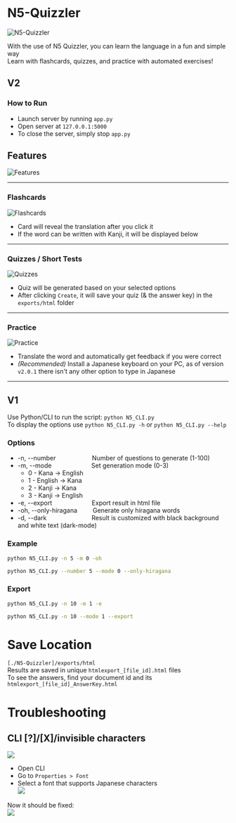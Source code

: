 # N5-Quizzler
![N5-Quizzler](https://github.com/user-attachments/assets/ba377e46-20e6-4ba5-9c9a-c5411e2fb213)

With the use of N5 Quizzler, you can learn the language in a fun and simple way  
Learn with flashcards, quizzes, and practice with automated exercises!

## V2

### How to Run
- Launch server by running `app.py`
- Open server at `127.0.0.1:5000`
- To close the server, simply stop `app.py`

## Features
![Features](https://github.com/user-attachments/assets/abbb0fe5-ffd3-4871-9557-2cb7fc44d432)

---

### Flashcards
![Flashcards](https://github.com/user-attachments/assets/679bd062-afbb-4fb2-8234-31c2937c2914)

- Card will reveal the translation after you click it
- If the word can be written with Kanji, it will be displayed below

---

### Quizzes / Short Tests
![Quizzes](https://github.com/user-attachments/assets/f1ed53b3-e741-4fa9-85b8-778798a47430)

- Quiz will be generated based on your selected options
- After clicking `Create`, it will save your quiz (& the answer key) in the `exports/html` folder

---

### Practice
![Practice](https://github.com/user-attachments/assets/fc386b03-1cba-4bd8-8764-a59e72a7fc77)

- Translate the word and automatically get feedback if you were correct
- *(Recommended)* Install a Japanese keyboard on your PC, as of version `v2.0.1` there isn't any other option to type in Japanese

---

## V1
Use Python/CLI to run the script: `python N5_CLI.py`  
To display the options use `python N5_CLI.py -h` or `python N5_CLI.py --help`

### Options
- -n, --number &nbsp;&nbsp;&nbsp;&nbsp;&nbsp;&nbsp;&nbsp;&nbsp;&nbsp;&nbsp;&nbsp;&nbsp;&nbsp;&nbsp;&nbsp;&nbsp;&nbsp;&nbsp;&nbsp; Number of questions to generate (1-100)
- -m, --mode &nbsp;&nbsp;&nbsp;&nbsp;&nbsp;&nbsp;&nbsp;&nbsp;&nbsp;&nbsp;&nbsp;&nbsp;&nbsp;&nbsp;&nbsp;&nbsp;&nbsp;&nbsp;&nbsp;&nbsp;&nbsp; Set generation mode (0-3)
  - 0 - Kana -> English &nbsp;
  - 1 - English -> Kana &nbsp;
  - 2 - Kanji -> Kana &nbsp;&nbsp;&nbsp;&nbsp;&nbsp;
  - 3 - Kanji -> English &nbsp;
- -e, --export &nbsp;&nbsp;&nbsp;&nbsp;&nbsp;&nbsp;&nbsp;&nbsp;&nbsp;&nbsp;&nbsp;&nbsp;&nbsp;&nbsp;&nbsp;&nbsp;&nbsp;&nbsp;&nbsp;&nbsp;&nbsp; Export result in html file
- -oh, --only-hiragana &nbsp;&nbsp;&nbsp;&nbsp;&nbsp;&nbsp;&nbsp; Generate only hiragana words
- -d, --dark &nbsp;&nbsp;&nbsp;&nbsp;&nbsp;&nbsp;&nbsp;&nbsp;&nbsp;&nbsp;&nbsp;&nbsp;&nbsp;&nbsp;&nbsp;&nbsp;&nbsp;&nbsp;&nbsp;&nbsp;&nbsp;&nbsp;&nbsp;&nbsp; Result is customized with black background and white text (dark-mode)

### Example
```bash
python N5_CLI.py -n 5 -m 0 -oh
```
```bash
python N5_CLI.py --number 5 --mode 0 --only-hiragana
```

### Export
```bash
python N5_CLI.py -n 10 -m 1 -e
```
```bash
python N5_CLI.py -n 10 --mode 1 --export
```

# Save Location
`[./N5-Quizzler]/exports/html`  
Results are saved in unique `htmlexport_[file_id].html` files  
To see the answers, find your document id and its `htmlexport_[file_id]_AnswerKey.html`

# Troubleshooting
## CLI [?]/[X]/invisible characters
![](https://github.com/user-attachments/assets/23487b80-56dd-4a5f-ac53-aa7cbd2c18e4)  

- Open CLI
- Go to `Properties > Font`
- Select a font that supports Japanese characters  
![](https://github.com/user-attachments/assets/27de21c0-5e8f-4ebd-94e4-22864308c458)

Now it should be fixed:  
![](https://github.com/user-attachments/assets/e6d2639b-5f4d-460d-acea-33af4079da76)
